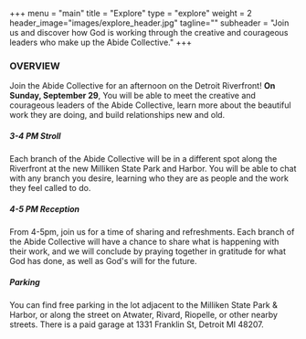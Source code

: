 +++
menu = "main"
title = "Explore"
type = "explore"
weight = 2
header_image="images/explore_header.jpg"
tagline=""
subheader = "Join us and discover how God is working through the creative and courageous leaders who make up the Abide Collective."
+++
### OVERVIEW

Join the Abide Collective for an afternoon on the Detroit Riverfront! **On Sunday, September 29**, You will be able to meet the creative and courageous leaders of the Abide Collective, learn more about the beautiful work they are doing, and build relationships new and old.

##### 3-4 PM Stroll

Each branch of the Abide Collective will be in a different spot along the Riverfront at the new Milliken State Park and Harbor. You will be able to chat with any branch you desire, learning who they are as people and the work they feel called to do.

##### 4-5 PM Reception

From 4-5pm, join us for a time of sharing and refreshments. Each branch of the Abide Collective will have a chance to share what is happening with their work, and we will conclude by praying together in gratitude for what God has done, as well as God's will for the future. 

##### Parking

You can find free parking in the lot adjacent to the Milliken State Park & Harbor, or along the street on Atwater, Rivard, Riopelle, or other nearby streets. There is a paid garage at 1331 Franklin St, Detroit MI 48207.